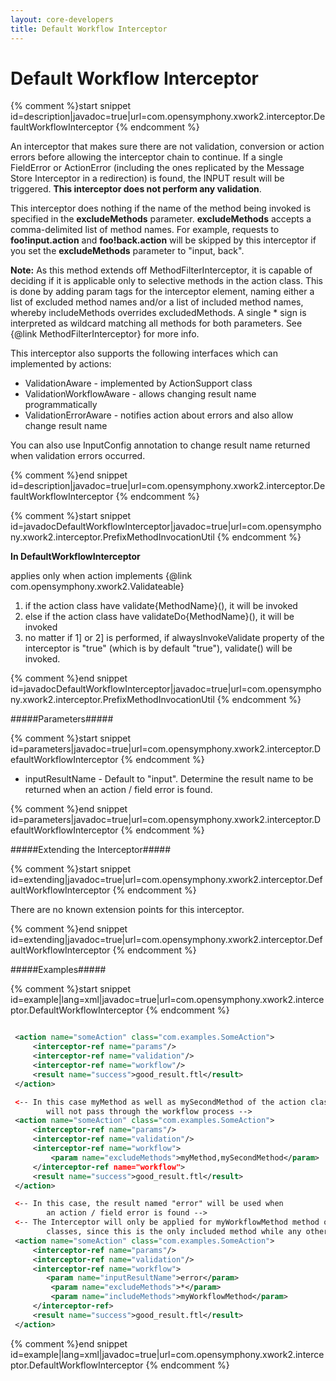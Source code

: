 ```yaml
---
layout: core-developers
title: Default Workflow Interceptor
---
```


# Default Workflow Interceptor



{% comment %}start snippet id=description|javadoc=true|url=com.opensymphony.xwork2.interceptor.DefaultWorkflowInterceptor {% endcomment %}
<p> <p>
 An interceptor that makes sure there are not validation, conversion or action errors before allowing the interceptor chain to continue. 
 If a single FieldError or ActionError (including the ones replicated by the Message Store Interceptor in a redirection) is found, the INPUT result will be triggered.
 <b>This interceptor does not perform any validation</b>.
 </p>

 <p>
 This interceptor does nothing if the name of the method being invoked is specified in the <b>excludeMethods</b>
 parameter. <b>excludeMethods</b> accepts a comma-delimited list of method names. For example, requests to
 <b>foo!input.action</b> and <b>foo!back.action</b> will be skipped by this interceptor if you set the
 <b>excludeMethods</b> parameter to "input, back".
 </p>

 <p>
 <b>Note:</b> As this method extends off MethodFilterInterceptor, it is capable of
 deciding if it is applicable only to selective methods in the action class. This is done by adding param tags
 for the interceptor element, naming either a list of excluded method names and/or a list of included method
 names, whereby includeMethods overrides excludedMethods. A single * sign is interpreted as wildcard matching
 all methods for both parameters.
 See {@link MethodFilterInterceptor} for more info.
 </p>

 <p>
 This interceptor also supports the following interfaces which can implemented by actions:
 </p>

 <ul>
     <li>ValidationAware - implemented by ActionSupport class</li>
     <li>ValidationWorkflowAware - allows changing result name programmatically</li>
     <li>ValidationErrorAware - notifies action about errors and also allow change result name</li>
 </ul>

 <p>
 You can also use InputConfig annotation to change result name returned when validation errors occurred.
 </p>

</p>
{% comment %}end snippet id=description|javadoc=true|url=com.opensymphony.xwork2.interceptor.DefaultWorkflowInterceptor {% endcomment %}


{% comment %}start snippet id=javadocDefaultWorkflowInterceptor|javadoc=true|url=com.opensymphony.xwork2.interceptor.PrefixMethodInvocationUtil {% endcomment %}
<p> 
 <b>In DefaultWorkflowInterceptor</b>
 <p>applies only when action implements {@link com.opensymphony.xwork2.Validateable}</p>
 <ol>
    <li>if the action class have validate{MethodName}(), it will be invoked</li>
    <li>else if the action class have validateDo{MethodName}(), it will be invoked</li>
    <li>no matter if 1] or 2] is performed, if alwaysInvokeValidate property of the interceptor is "true" (which is by default "true"), validate() will be invoked.</li>
 </ol>
 
</p>
{% comment %}end snippet id=javadocDefaultWorkflowInterceptor|javadoc=true|url=com.opensymphony.xwork2.interceptor.PrefixMethodInvocationUtil {% endcomment %}

#####Parameters#####



{% comment %}start snippet id=parameters|javadoc=true|url=com.opensymphony.xwork2.interceptor.DefaultWorkflowInterceptor {% endcomment %}
<p> <ul>
 <li>inputResultName - Default to "input". Determine the result name to be returned when
 an action / field error is found.</li>
 </ul>
</p>
{% comment %}end snippet id=parameters|javadoc=true|url=com.opensymphony.xwork2.interceptor.DefaultWorkflowInterceptor {% endcomment %}

#####Extending the Interceptor#####



{% comment %}start snippet id=extending|javadoc=true|url=com.opensymphony.xwork2.interceptor.DefaultWorkflowInterceptor {% endcomment %}
<p>
 <p>There are no known extension points for this interceptor.</p>

</p>
{% comment %}end snippet id=extending|javadoc=true|url=com.opensymphony.xwork2.interceptor.DefaultWorkflowInterceptor {% endcomment %}

#####Examples#####



{% comment %}start snippet id=example|lang=xml|javadoc=true|url=com.opensymphony.xwork2.interceptor.DefaultWorkflowInterceptor {% endcomment %}

```xml

 <action name="someAction" class="com.examples.SomeAction">
     <interceptor-ref name="params"/>
     <interceptor-ref name="validation"/>
     <interceptor-ref name="workflow"/>
     <result name="success">good_result.ftl</result>
 </action>

 <-- In this case myMethod as well as mySecondMethod of the action class
        will not pass through the workflow process -->
 <action name="someAction" class="com.examples.SomeAction">
     <interceptor-ref name="params"/>
     <interceptor-ref name="validation"/>
     <interceptor-ref name="workflow">
         <param name="excludeMethods">myMethod,mySecondMethod</param>
     </interceptor-ref name="workflow">
     <result name="success">good_result.ftl</result>
 </action>

 <-- In this case, the result named "error" will be used when
        an action / field error is found -->
 <-- The Interceptor will only be applied for myWorkflowMethod method of action
        classes, since this is the only included method while any others are excluded -->
 <action name="someAction" class="com.examples.SomeAction">
     <interceptor-ref name="params"/>
     <interceptor-ref name="validation"/>
     <interceptor-ref name="workflow">
        <param name="inputResultName">error</param>
         <param name="excludeMethods">*</param>
         <param name="includeMethods">myWorkflowMethod</param>
     </interceptor-ref>
     <result name="success">good_result.ftl</result>
 </action>


```

{% comment %}end snippet id=example|lang=xml|javadoc=true|url=com.opensymphony.xwork2.interceptor.DefaultWorkflowInterceptor {% endcomment %}
